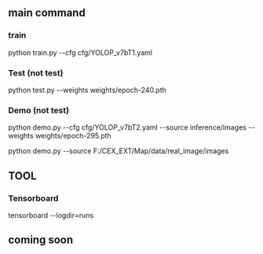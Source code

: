 ## main command

### train
python train.py --cfg cfg/YOLOP_v7bT1.yaml

### Test (not test)
python test.py --weights weights/epoch-240.pth

### Demo (not test)

python demo.py --cfg cfg/YOLOP_v7bT2.yaml  --source inference/images --weights weights/epoch-295.pth

python demo.py --source F:/CEX_EXT/Map/data/real_image/images

## TOOL
### Tensorboard
tensorboard --logdir=runs


## coming soon
